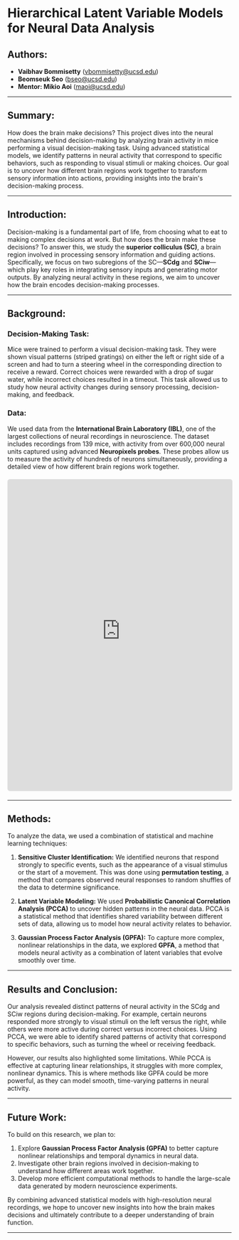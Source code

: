# Hierarchical Latent Variable Models for Neural Data Analysis

## Authors:
- **Vaibhav Bommisetty** (vbommisetty@ucsd.edu)  
- **Beomseuk Seo** (bseo@ucsd.edu)  
- **Mentor: Mikio Aoi** (maoi@ucsd.edu)  

---

## Summary:
How does the brain make decisions? This project dives into the neural mechanisms behind decision-making by analyzing brain activity in mice performing a visual decision-making task. Using advanced statistical models, we identify patterns in neural activity that correspond to specific behaviors, such as responding to visual stimuli or making choices. Our goal is to uncover how different brain regions work together to transform sensory information into actions, providing insights into the brain's decision-making process.

---

## Introduction:
Decision-making is a fundamental part of life, from choosing what to eat to making complex decisions at work. But how does the brain make these decisions? To answer this, we study the **superior colliculus (SC)**, a brain region involved in processing sensory information and guiding actions. Specifically, we focus on two subregions of the SC—**SCdg** and **SCiw**—which play key roles in integrating sensory inputs and generating motor outputs. By analyzing neural activity in these regions, we aim to uncover how the brain encodes decision-making processes.

---

## Background:

### Decision-Making Task:
Mice were trained to perform a visual decision-making task. They were shown visual patterns (striped gratings) on either the left or right side of a screen and had to turn a steering wheel in the corresponding direction to receive a reward. Correct choices were rewarded with a drop of sugar water, while incorrect choices resulted in a timeout. This task allowed us to study how neural activity changes during sensory processing, decision-making, and feedback.

### Data:
We used data from the **International Brain Laboratory (IBL)**, one of the largest collections of neural recordings in neuroscience. The dataset includes recordings from 139 mice, with activity from over 600,000 neural units captured using advanced **Neuropixels probes**. These probes allow us to measure the activity of hundreds of neurons simultaneously, providing a detailed view of how different brain regions work together.

<div style="width: 100%; height: 700px; border: 1px solid #ddd; border-radius: 5px; overflow: hidden; margin: 20px 0;">
    <iframe 
        src="https://viz.internationalbrainlab.org/app?dset=bwm&pid=c4f6665f-8be5-476b-a6e8-d81eeae9279d&tid=0&cid=-1&qc=0&spikesorting=ss_original" 
        style="width: 100%; height: 100%; border: none;"
        allow="accelerometer; autoplay; clipboard-write; encrypted-media; gyroscope" 
        allowfullscreen>
    </iframe>
</div>

---

## Methods:
To analyze the data, we used a combination of statistical and machine learning techniques:

1. **Sensitive Cluster Identification:** We identified neurons that respond strongly to specific events, such as the appearance of a visual stimulus or the start of a movement. This was done using **permutation testing**, a method that compares observed neural responses to random shuffles of the data to determine significance.

2. **Latent Variable Modeling:** We used **Probabilistic Canonical Correlation Analysis (PCCA)** to uncover hidden patterns in the neural data. PCCA is a statistical method that identifies shared variability between different sets of data, allowing us to model how neural activity relates to behavior.

3. **Gaussian Process Factor Analysis (GPFA):** To capture more complex, nonlinear relationships in the data, we explored **GPFA**, a method that models neural activity as a combination of latent variables that evolve smoothly over time.

---

## Results and Conclusion:
Our analysis revealed distinct patterns of neural activity in the SCdg and SCiw regions during decision-making. For example, certain neurons responded more strongly to visual stimuli on the left versus the right, while others were more active during correct versus incorrect choices. Using PCCA, we were able to identify shared patterns of activity that correspond to specific behaviors, such as turning the wheel or receiving feedback.

However, our results also highlighted some limitations. While PCCA is effective at capturing linear relationships, it struggles with more complex, nonlinear dynamics. This is where methods like GPFA could be more powerful, as they can model smooth, time-varying patterns in neural activity.

---

## Future Work:
To build on this research, we plan to:
1. Explore **Gaussian Process Factor Analysis (GPFA)** to better capture nonlinear relationships and temporal dynamics in neural data.
2. Investigate other brain regions involved in decision-making to understand how different areas work together.
3. Develop more efficient computational methods to handle the large-scale data generated by modern neuroscience experiments.

By combining advanced statistical models with high-resolution neural recordings, we hope to uncover new insights into how the brain makes decisions and ultimately contribute to a deeper understanding of brain function.

---
